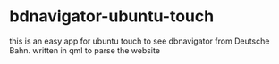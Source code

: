# bdnavigator-ubuntu-touch


this is an easy app for ubuntu touch to see dbnavigator from Deutsche Bahn.
written in qml to parse the website
